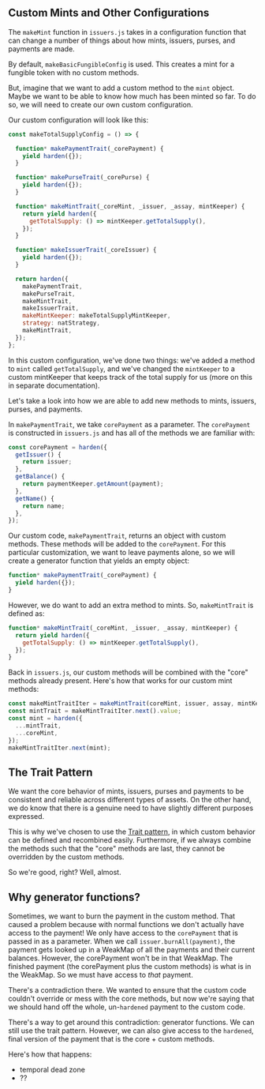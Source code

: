 ## Custom Mints and Other Configurations

The `makeMint` function in `issuers.js` takes in a configuration
function that can change a number of things about how mints, issuers,
purses, and payments are made. 

By default, `makeBasicFungibleConfig` is used. This creates a mint for
a fungible token with no custom methods.

But, imagine that we want to add a custom method to the `mint` object.
Maybe we want to be able to know how much has been minted so far. To
do so, we will need to create our own custom configuration. 

Our custom configuration will look like this:

```js
const makeTotalSupplyConfig = () => {

  function* makePaymentTrait(_corePayment) {
    yield harden({});
  }

  function* makePurseTrait(_corePurse) {
    yield harden({});
  }

  function* makeMintTrait(_coreMint, _issuer, _assay, mintKeeper) {
    return yield harden({
      getTotalSupply: () => mintKeeper.getTotalSupply(),
    });
  }

  function* makeIssuerTrait(_coreIssuer) {
    yield harden({});
  }

  return harden({
    makePaymentTrait,
    makePurseTrait,
    makeMintTrait,
    makeIssuerTrait,
    makeMintKeeper: makeTotalSupplyMintKeeper,
    strategy: natStrategy,
    makeMintTrait,
  });
};
```

In this custom configuration, we've done two things: we've added a
method to `mint` called `getTotalSupply`, and we've changed the
`mintKeeper` to a custom mintKeeper that keeps track of the total
supply for us (more on this in separate documentation). 

Let's take a look into how we are able to add new methods to mints,
issuers, purses, and payments. 

In `makePaymentTrait`, we take `corePayment` as a parameter. The
`corePayment` is constructed in `issuers.js` and has all of the
methods we are familiar with:

```js
const corePayment = harden({
  getIssuer() {
    return issuer;
  },
  getBalance() {
    return paymentKeeper.getAmount(payment);
  },
  getName() {
    return name;
  },
});
```

Our custom code, `makePaymentTrait`, returns an object with custom methods.
These methods will be added to the `corePayment`. For this particular
customization, we want to leave payments alone, so we will create a
generator function that yields an empty object:

```js
function* makePaymentTrait(_corePayment) {
  yield harden({});
}
```

However, we do want to add an extra method to mints. So,
`makeMintTrait` is defined as:

```js
function* makeMintTrait(_coreMint, _issuer, _assay, mintKeeper) {
  return yield harden({
    getTotalSupply: () => mintKeeper.getTotalSupply(),
  });
}
```

Back in `issuers.js`, our custom methods will be combined with the
"core" methods already present. Here's how that works for our custom
mint methods:

```js
const makeMintTraitIter = makeMintTrait(coreMint, issuer, assay, mintKeeper);
const mintTrait = makeMintTraitIter.next().value;
const mint = harden({
  ...mintTrait,
  ...coreMint,
});
makeMintTraitIter.next(mint);
```

## The Trait Pattern

We want the core behavior of mints, issuers, purses and payments to be
consistent and reliable across different types of assets. On the other
hand, we do know that there is a genuine need to have slightly
different purposes expressed.

This is why we've chosen to use the [Trait
pattern](https://en.wikipedia.org/wiki/Trait_(computer_programming)),
in which custom behavior can be defined and recombined easily.
Furthermore, if we always combine the methods such that the "core"
methods are last, they cannot be overridden by the custom methods. 

So we're good, right? Well, almost.

## Why generator functions?

Sometimes, we want to burn the payment in the custom method. That
caused a problem because with normal functions we don't actually have
access to the payment! We only have access to the `corePayment` that
is passed in as a parameter. When we call `issuer.burnAll(payment)`,
the payment gets looked up in a WeakMap of all the payments and their
current balances. However, the corePayment won't be in that WeakMap.
The finished payment (the corePayment plus the custom methods) is
what is in the WeakMap. So we must have access to *that* payment. 

There's a contradiction there. We wanted to ensure that the custom
code couldn't override or mess with the core methods, but now we're
saying that we should hand off the whole, un-`hardened` payment to the
custom code. 

There's a way to get around this contradiction: generator functions.
We can still use the trait pattern. However, we can also give access
to the `hardened`, final version of the payment that is the core + custom methods.

Here's how that happens:

* temporal dead zone
* ??
